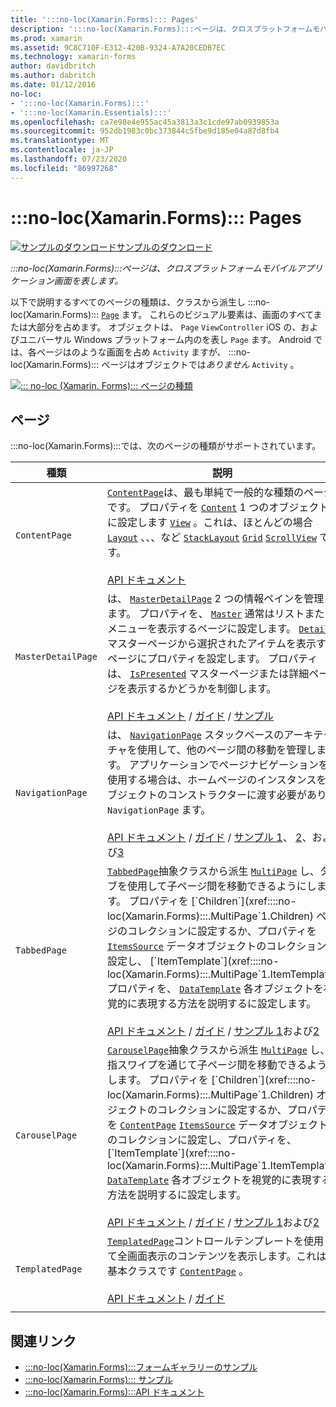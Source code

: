 ```yaml
---
title: ':::no-loc(Xamarin.Forms)::: Pages'
description: ':::no-loc(Xamarin.Forms):::ページは、クロスプラットフォームモバイルアプリケーション画面を表します。 この記事では、に含まれるページの一覧を示し :::no-loc(Xamarin.Forms)::: ます。'
ms.prod: xamarin
ms.assetid: 9C8C710F-E312-420B-9324-A7A20CEDB7EC
ms.technology: xamarin-forms
author: davidbritch
ms.author: dabritch
ms.date: 01/12/2016
no-loc:
- ':::no-loc(Xamarin.Forms):::'
- ':::no-loc(Xamarin.Essentials):::'
ms.openlocfilehash: ca7e98e4e955ac45a3813a3c1cde97ab0939853a
ms.sourcegitcommit: 952db1983c0bc373844c5fbe9d185e04a87d8fb4
ms.translationtype: MT
ms.contentlocale: ja-JP
ms.lasthandoff: 07/23/2020
ms.locfileid: "86997268"
---
```

# <a name="no-locxamarinforms-pages"></a>:::no-loc(Xamarin.Forms)::: Pages

[![サンプルのダウンロード](~/media/shared/download.png)サンプルのダウンロード](https://docs.microsoft.com/samples/xamarin/xamarin-forms-samples/formsgallery/)

_:::no-loc(Xamarin.Forms):::ページは、クロスプラットフォームモバイルアプリケーション画面を表します。_

以下で説明するすべてのページの種類は、クラスから派生し :::no-loc(Xamarin.Forms)::: [`Page`](xref::::no-loc(Xamarin.Forms):::.Page) ます。 これらのビジュアル要素は、画面のすべてまたは大部分を占めます。 オブジェクトは、 `Page` `ViewController` iOS の、およびユニバーサル Windows プラットフォーム内のを表し `Page` ます。 Android では、各ページはのような画面を占め `Activity` ますが、 :::no-loc(Xamarin.Forms)::: ページはオブジェクトでは*ありません* `Activity` 。

[![::: no-loc (Xamarin. Forms)::: ページの種類](pages-images/pages-sml.png)](pages-images/pages.png#lightbox "::: no-loc (Xamarin. Forms)::: ページの種類")

## <a name="pages"></a>ページ

:::no-loc(Xamarin.Forms):::では、次のページの種類がサポートされています。

| 種類 | 説明 | 外観 |
| --- | --- | --- |
| `ContentPage` | [`ContentPage`](xref::::no-loc(Xamarin.Forms):::.ContentPage)は、最も単純で一般的な種類のページです。 プロパティを [`Content`](xref::::no-loc(Xamarin.Forms):::.ContentPage.Content) 1 つのオブジェクトに設定します [`View`](views.md) 。これは、ほとんどの場合 [`Layout`](layouts.md) 、、、など [`StackLayout`](xref::::no-loc(Xamarin.Forms):::.StackLayout) [`Grid`](xref::::no-loc(Xamarin.Forms):::.Grid) [`ScrollView`](xref::::no-loc(Xamarin.Forms):::.ScrollView) です。<br /><br />[API ドキュメント](xref::::no-loc(Xamarin.Forms):::.ContentPage) | [![ContentPage の例](pages-images/ContentPage.png "ContentPage の例")](pages-images/ContentPage-Large.png#lightbox "ContentPage の例")<br />[このページ](https://github.com/xamarin/xamarin-forms-samples/blob/master/FormsGallery/FormsGallery/FormsGallery/CodeExamples/ContentPageDemoPage.cs)  /  の C# コード[XAML ページ](https://github.com/xamarin/xamarin-forms-samples/blob/master/FormsGallery/FormsGallery/FormsGallery/XamlExamples/ContentPageDemoPage.xaml) |
| `MasterDetailPage` | は、 [`MasterDetailPage`](xref::::no-loc(Xamarin.Forms):::.MasterDetailPage) 2 つの情報ペインを管理します。 プロパティを、 [`Master`](xref::::no-loc(Xamarin.Forms):::.MasterDetailPage.Master) 通常はリストまたはメニューを表示するページに設定します。 [`Detail`](xref::::no-loc(Xamarin.Forms):::.MasterDetailPage.Detail)マスターページから選択されたアイテムを表示するページにプロパティを設定します。 プロパティは、 [`IsPresented`](xref::::no-loc(Xamarin.Forms):::.MasterDetailPage.IsPresented) マスターページまたは詳細ページを表示するかどうかを制御します。<br /><br />[API ドキュメント](xref::::no-loc(Xamarin.Forms):::.MasterDetailPage)  / [ガイド](~/xamarin-forms/app-fundamentals/navigation/master-detail-page.md)  / [サンプル](https://docs.microsoft.com/samples/xamarin/xamarin-forms-samples/navigation-masterdetailpage) | [![Masterのページの例](pages-images/MasterDetailPage.png "Masterのページの例")](pages-images/MasterDetailPage-Large.png#lightbox "Masterのページの例")<br />[このページ](https://github.com/xamarin/xamarin-forms-samples/blob/master/FormsGallery/FormsGallery/FormsGallery/CodeExamples/MasterDetailPageDemoPage.cs)  /  の C# コード[分離コード](https://github.com/xamarin/xamarin-forms-samples/blob/master/FormsGallery/FormsGallery/FormsGallery/XamlExamples/MasterDetailPageDemoPage.xaml.cs)付き[XAML ページ](https://github.com/xamarin/xamarin-forms-samples/blob/master/FormsGallery/FormsGallery/FormsGallery/XamlExamples/MasterDetailPageDemoPage.xaml) |
| `NavigationPage` | は、 [`NavigationPage`](xref::::no-loc(Xamarin.Forms):::.NavigationPage) スタックベースのアーキテクチャを使用して、他のページ間の移動を管理します。 アプリケーションでページナビゲーションを使用する場合は、ホームページのインスタンスをオブジェクトのコンストラクターに渡す必要があり `NavigationPage` ます。<br /><br />[API ドキュメント](xref::::no-loc(Xamarin.Forms):::.NavigationPage)  / [ガイド](~/xamarin-forms/app-fundamentals/navigation/hierarchical.md)  / [サンプル 1](https://docs.microsoft.com/samples/xamarin/xamarin-forms-samples/navigation-hierarchical)、 [2](https://docs.microsoft.com/samples/xamarin/xamarin-forms-samples/navigation-passingdata)、および[3](https://docs.microsoft.com/samples/xamarin/xamarin-forms-samples/navigation-loginflow)  | [![NavigationPage の例](pages-images/NavigationPage.png "NavigationPage の例")](pages-images/NavigationPage-Large.png#lightbox "NavigationPage の例")<br />[このページ](https://github.com/xamarin/xamarin-forms-samples/blob/master/FormsGallery/FormsGallery/FormsGallery/CodeExamples/NavigationPageDemoPage.cs)  /  の C# コード[コードの背後](https://github.com/xamarin/xamarin-forms-samples/blob/master/FormsGallery/FormsGallery/FormsGallery/XamlExamples/NavigationPageDemoPage.xaml.cs)にある[XAML ページ](https://github.com/xamarin/xamarin-forms-samples/blob/master/FormsGallery/FormsGallery/FormsGallery/XamlExamples/NavigationPageDemoPage.xaml) |
| `TabbedPage` | [`TabbedPage`](xref::::no-loc(Xamarin.Forms):::.TabbedPage)抽象クラスから派生 [`MultiPage`](xref::::no-loc(Xamarin.Forms):::.MultiPage`1) し、タブを使用して子ページ間を移動できるようにします。 プロパティを [`Children`](xref::::no-loc(Xamarin.Forms):::.MultiPage`1.Children) ページのコレクションに設定するか、プロパティを [`ItemsSource`](xref::::no-loc(Xamarin.Forms):::.MultiPage`1.ItemsSource) データオブジェクトのコレクションに設定し、 [`ItemTemplate`](xref::::no-loc(Xamarin.Forms):::.MultiPage`1.ItemTemplate) プロパティを、 [`DataTemplate`](xref::::no-loc(Xamarin.Forms):::.DataTemplate) 各オブジェクトを視覚的に表現する方法を説明するに設定します。<br /><br />[API ドキュメント](xref::::no-loc(Xamarin.Forms):::.TabbedPage)  / [ガイド](~/xamarin-forms/app-fundamentals/navigation/tabbed-page.md)  / [サンプル 1](https://docs.microsoft.com/samples/xamarin/xamarin-forms-samples/navigation-tabbedpage)および[2](https://docs.microsoft.com/samples/xamarin/xamarin-forms-samples/navigation-tabbedpagewithnavigationpage) | [![TabbedPage の例](pages-images/TabbedPage.png "TabbedPage の例")](pages-images/TabbedPage-Large.png#lightbox "TabbedPage の例")<br />[このページ](https://github.com/xamarin/xamarin-forms-samples/blob/master/FormsGallery/FormsGallery/FormsGallery/CodeExamples/TabbedPageDemoPage.cs)  /  の C# コード[XAML ページ](https://github.com/xamarin/xamarin-forms-samples/blob/master/FormsGallery/FormsGallery/FormsGallery/XamlExamples/TabbedPageDemoPage.xaml) |
| `CarouselPage` | [`CarouselPage`](xref::::no-loc(Xamarin.Forms):::.CarouselPage)抽象クラスから派生 [`MultiPage`](xref::::no-loc(Xamarin.Forms):::.MultiPage`1) し、指スワイプを通じて子ページ間を移動できるようにします。 プロパティを [`Children`](xref::::no-loc(Xamarin.Forms):::.MultiPage`1.Children) オブジェクトのコレクションに設定するか、プロパティを [`ContentPage`](xref::::no-loc(Xamarin.Forms):::.ContentPage) [`ItemsSource`](xref::::no-loc(Xamarin.Forms):::.MultiPage`1.ItemsSource) データオブジェクトのコレクションに設定し、プロパティを、 [`ItemTemplate`](xref::::no-loc(Xamarin.Forms):::.MultiPage`1.ItemTemplate) [`DataTemplate`](xref::::no-loc(Xamarin.Forms):::.DataTemplate) 各オブジェクトを視覚的に表現する方法を説明するに設定します。<br /><br />[API ドキュメント](xref::::no-loc(Xamarin.Forms):::.CarouselPage)  / [ガイド](~/xamarin-forms/app-fundamentals/navigation/carousel-page.md)  / [サンプル 1](https://docs.microsoft.com/samples/xamarin/xamarin-forms-samples/navigation-carouselpage)および[2](https://docs.microsoft.com/samples/xamarin/xamarin-forms-samples/navigation-carouselpagetemplate) | [![CarouselPage の例](pages-images/CarouselPage.png "CarouselPage の例")](pages-images/CarouselPage-Large.png#lightbox "CarouselPage の例")<br />[このページ](https://github.com/xamarin/xamarin-forms-samples/blob/master/FormsGallery/FormsGallery/FormsGallery/CodeExamples/CarouselPageDemoPage.cs)  /  の C# コード[XAML ページ](https://github.com/xamarin/xamarin-forms-samples/blob/master/FormsGallery/FormsGallery/FormsGallery/XamlExamples/CarouselPageDemoPage.xaml) |
| `TemplatedPage` | [`TemplatedPage`](xref::::no-loc(Xamarin.Forms):::.TemplatedPage)コントロールテンプレートを使用して全画面表示のコンテンツを表示します。これはの基本クラスです [`ContentPage`](xref::::no-loc(Xamarin.Forms):::.ContentPage) 。<br /><br />[API ドキュメント](xref::::no-loc(Xamarin.Forms):::.TemplatedPage)  / [ガイド](~/xamarin-forms/app-fundamentals/templates/control-template.md) | [![TemplatedPage の例](pages-images/TemplatedPage.png "TemplatedPage の例")](pages-images/TemplatedPage.png "TemplatedPage の例") |
|     |     |     |

## <a name="related-links"></a>関連リンク

- [:::no-loc(Xamarin.Forms):::フォームギャラリーのサンプル](https://docs.microsoft.com/samples/xamarin/xamarin-forms-samples/formsgallery)
- [:::no-loc(Xamarin.Forms)::: サンプル](https://docs.microsoft.com/samples/browse/?products=xamarin&term=:::no-loc(Xamarin.Forms):::)
- [:::no-loc(Xamarin.Forms):::API ドキュメント](https://docs.microsoft.com/dotnet/api/xamarin.forms?view=xamarin-forms)
